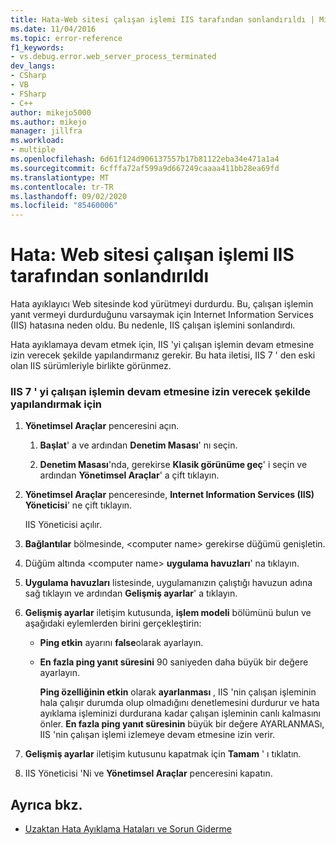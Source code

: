 ```yaml
---
title: Hata-Web sitesi çalışan işlemi IIS tarafından sonlandırıldı | Microsoft Docs
ms.date: 11/04/2016
ms.topic: error-reference
f1_keywords:
- vs.debug.error.web_server_process_terminated
dev_langs:
- CSharp
- VB
- FSharp
- C++
author: mikejo5000
ms.author: mikejo
manager: jillfra
ms.workload:
- multiple
ms.openlocfilehash: 6d61f124d906137557b17b81122eba34e471a1a4
ms.sourcegitcommit: 6cfffa72af599a9d667249caaaa411bb28ea69fd
ms.translationtype: MT
ms.contentlocale: tr-TR
ms.lasthandoff: 09/02/2020
ms.locfileid: "85460006"
---
```

# <a name="error-web-site-worker-process-has-been-terminated-by-iis"></a>Hata: Web sitesi çalışan işlemi IIS tarafından sonlandırıldı
Hata ayıklayıcı Web sitesinde kod yürütmeyi durdurdu. Bu, çalışan işlemin yanıt vermeyi durdurduğunu varsaymak için Internet Information Services (IIS) hatasına neden oldu. Bu nedenle, IIS çalışan işlemini sonlandırdı.

 Hata ayıklamaya devam etmek için, IIS 'yi çalışan işlemin devam etmesine izin verecek şekilde yapılandırmanız gerekir. Bu hata iletisi, IIS 7 ' den eski olan IIS sürümleriyle birlikte görünmez.

### <a name="to-configure-iis-7-to-allow-the-worker-process-to-continue"></a>IIS 7 ' yi çalışan işlemin devam etmesine izin verecek şekilde yapılandırmak için

1. **Yönetimsel Araçlar** penceresini açın.

   1. **Başlat**' a ve ardından **Denetim Masası**' nı seçin.

   2. **Denetim Masası**'nda, gerekirse **Klasik görünüme geç**' i seçin ve ardından **Yönetimsel Araçlar**' a çift tıklayın.

2. **Yönetimsel Araçlar** penceresinde, **Internet Information Services (IIS) Yöneticisi**' ne çift tıklayın.

    IIS Yöneticisi açılır.

3. **Bağlantılar** bölmesinde, \<computer name> gerekirse düğümü genişletin.

4. Düğüm altında \<computer name> **uygulama havuzları**' na tıklayın.

5. **Uygulama havuzları** listesinde, uygulamanızın çalıştığı havuzun adına sağ tıklayın ve ardından **Gelişmiş ayarlar**' a tıklayın.

6. **Gelişmiş ayarlar** iletişim kutusunda, **işlem modeli** bölümünü bulun ve aşağıdaki eylemlerden birini gerçekleştirin:

   - **Ping etkin** ayarını **false**olarak ayarlayın.

   - **En fazla ping yanıt süresini** 90 saniyeden daha büyük bir değere ayarlayın.

     **Ping özelliğinin etkin** olarak **ayarlanması** , IIS 'nin çalışan işleminin hala çalışır durumda olup olmadığını denetlemesini durdurur ve hata ayıklama işleminizi durdurana kadar çalışan işleminin canlı kalmasını önler. **En fazla ping yanıt süresinin** büyük bir değere AYARLANMASı, IIS 'nin çalışan işlemi izlemeye devam etmesine izin verir.

7. **Gelişmiş ayarlar** iletişim kutusunu kapatmak için **Tamam** ' ı tıklatın.

8. IIS Yöneticisi 'Ni ve **Yönetimsel Araçlar** penceresini kapatın.

## <a name="see-also"></a>Ayrıca bkz.
- [Uzaktan Hata Ayıklama Hataları ve Sorun Giderme](../debugger/remote-debugging-errors-and-troubleshooting.md)